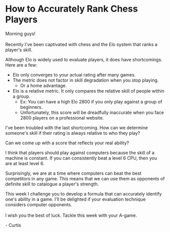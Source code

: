 # How to Accurately Rank Chess Players
Morning guys!
<br>
<br>
Recently I've been captivated with chess and the Elo system that ranks a player's skill.

Although Elo is widely used to evaluate players, it does have shortcomings. Here are a few:

- Elo only converges to your actual rating after many games.
- The metric does not factor in skill degradation when you stop playing.
  - Or a home advantage.
- Elo is a relative metric. It only compares the relative skill of people within a group.
  - Ex: You can have a high Elo 2800 if you only play against a group of beginners.
  - Unfortunately, this score will be dreadfully inaccurate when you face 2800 players on a professional website.

I've been troubled with the last shortcoming. How can we determine someone's skill if their rating is always relative to who they play?

Can we come up with a score that reflects your real ability?

I think that players should play against computers because the skill of a machine is constant. If you can consistently beat a level 6 CPU, then you are at least level 6.

Surprisingly, we are at a time where computers can beat the best competitors in any game. This means that we can use them as opponents of definite skill to catalogue a player's strength.

This week I challenge you to develop a formula that can accurately identify one's ability in a game. I'll be delighted if your evaluation technique considers computer opponents.
<br>
<br>
I wish you the best of luck. Tackle this week with your A-game.

\- Curtis